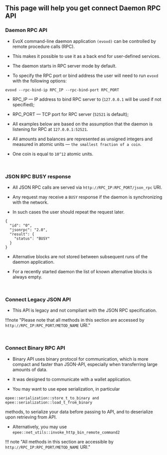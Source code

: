 ## This page will help you get connect Daemon RPC API

### **Daemon RPC API**

* EvoX command-line daemon application `(evoxd)` can be controlled by remote procedure calls (RPC).

* This makes it possible to use it as a back end for user-defined services.

* The daemon starts in RPC server mode by default. 

* To specify the RPC port or bind address the user will need to run `evoxd` with the following options:

```
evoxd --rpc-bind-ip RPC_IP --rpc-bind-port RPC_PORT
```

* RPC_IP — IP address to bind RPC server to (`127.0.0.1` will be used if not specified);

* RPC_PORT — TCP port for RPC server (`52521` is default);

* All examples below are based on the assumption that the daemon is listening for RPC at `127.0.0.1:52521`.

* All amounts and balances are represented as unsigned integers and measured in atomic units — `the smallest fraction of a coin`.

* One coin is equal to `10^12` atomic units.

<br>

### **JSON RPC BUSY response**

* All JSON RPC calls are served via `http://RPC_IP:RPC_PORT/json_rpc` URI.

* Any request may receive a `BUSY` response if the daemon is synchronizing with the network. 

* In such cases the user should repeat the request later.

```
{
  "id": "0",
  "jsonrpc": "2.0",
  "result": {
    "status": "BUSY"
  }
}
```

* Alternative blocks are not stored between subsequent runs of the daemon application. 

*	For a recently started daemon the list of known alternative blocks is always empty.

<br>

### **Connect Legacy JSON API**

* This API is legacy and not compliant with the JSON RPC specification. 

!!!note "Please note that all methods in this section are accessed by `http://RPC_IP:RPC_PORT/METOD_NAME` URI."

<br>

### **Connect Binary RPC API**

* Binary API uses binary protocol for communication, which is more compact and faster than JSON-API, especially when transferring large amounts of data. 

* It was designed to communicate with a wallet application.

* You may want to use epee serialization, in particular

`epee::serialization::store_t_to_binary and epee::serialization::load_t_from_binary` 

methods, to serialize your data before passing to API, and to deserialize upon retrieving from API. 

* Alternatively, you may use `epee::net_utils::invoke_http_bin_remote_command2`

!!! note "All methods in this section are accessible by `http://RPC_IP:RPC_PORT/METOD_NAME` URI."